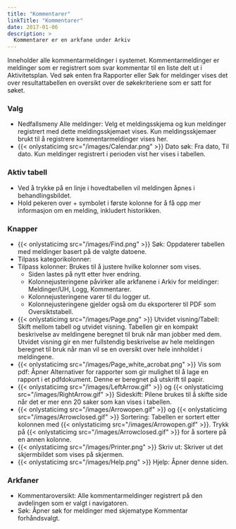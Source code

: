 ```yaml
---
title: "Kommentarer"
linkTitle: "Kommentarer"
date: 2017-01-06
description: >
  Kommentarer er en arkfane under Arkiv
---
```

Inneholder alle kommentarmeldinger i systemet. Kommentarmeldinger er meldinger som er registrert som svar kommentar til en liste delt ut i Aktivitetsplan. Ved søk enten fra Rapporter eller Søk for meldinger vises det over resultattabellen en oversikt over de søkekriteriene som er satt for søket.

### Valg

- Nedfallsmeny Alle meldinger: Velg et meldingsskjema og kun meldinger registrert med dette meldingsskjemaet vises. Kun meldingsskjemaer brukt til å registrere kommentarmeldinger vises her.
- {{< onlystaticimg src="/images/Calendar.png" >}} Dato søk: Fra dato, Til dato. Kun meldinger registrert i perioden vist her vises i tabellen.

### Aktiv tabell

- Ved å trykke på en linje i hovedtabellen vil meldingen åpnes i behandlingsbildet.
- Hold pekeren over + symbolet i første kolonne for å få opp mer informasjon om en melding, inkludert historikken.

### Knapper

- {{< onlystaticimg src="/images/Find.png" >}} Søk: Oppdaterer tabellen med meldinger basert på de valgte datoene.
- Tilpass kategorikolonner:
- Tilpass kolonner: Brukes til å justere hvilke kolonner som vises.
  - Siden lastes på nytt etter hver endring.
  - Kolonnejusteringene påvirker alle arkfanene i Arkiv for meldinger: Meldinger/UH, Logg, Kommentarer.
  - Kolonnejusteringene varer til du logger ut.
  - Kolonnejusteringene gjelder også om du eksporterer til PDF som Oversiktstabell.
- {{< onlystaticimg src="/images/Page.png" >}} Utvidet visning/Tabell: Skift mellom tabell og utvidet visning. Tabellen gir en kompakt beskrivelse av meldingene beregnet til bruk når man jobber med dem. Utvidet visning gir en mer fullstendig beskrivelse av hele meldingen beregnet til bruk når man vil se en oversikt over hele innholdet i meldingene.
- {{< onlystaticimg src="/images/Page_white_acrobat.png" >}} Vis som pdf: Åpner Alternativer for rapporter som gir mulighet til å lage en rapport i et pdfdokument. Denne er beregnet på utskrift til papir.
- {{< onlystaticimg src="/images/LeftArrow.gif" >}} og {{< onlystaticimg src="/images/RightArrow.gif" >}} Sideskift: Pilene brukes til å skifte side når det er mer enn 20 saker som kan vises i tabellen.
- {{< onlystaticimg src="/images/Arrowopen.gif" >}} og {{< onlystaticimg src="/images/Arrowclosed.gif" >}} Sortering: Tabellen er sortert etter kolonnen med {{< onlystaticimg src="/images/Arrowopen.gif" >}}. Trykk på {{< onlystaticimg src="/images/Arrowclosed.gif" >}} for å sortere på en annen kolonne.
- {{< onlystaticimg src="/images/Printer.png" >}} Skriv ut: Skriver ut det skjermbildet som vises på skjermen.
- {{< onlystaticimg src="/images/Help.png" >}} Hjelp: Åpner denne siden.

### Arkfaner

- Kommentaroversikt: Alle kommentarmeldinger registrert på den avdelingen som er valgt i navigatoren.
- Søk: Åpner søk for meldinger med skjematype Kommentar forhåndsvalgt.
